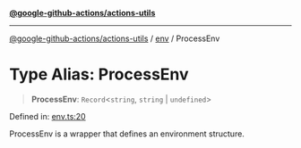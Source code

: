[**@google-github-actions/actions-utils**](../../README.md)

***

[@google-github-actions/actions-utils](../../modules.md) / [env](../README.md) / ProcessEnv

# Type Alias: ProcessEnv

> **ProcessEnv**: `Record`\<`string`, `string` \| `undefined`\>

Defined in: [env.ts:20](https://github.com/google-github-actions/actions-utils/blob/main/src/env.ts#L20)

ProcessEnv is a wrapper that defines an environment structure.
